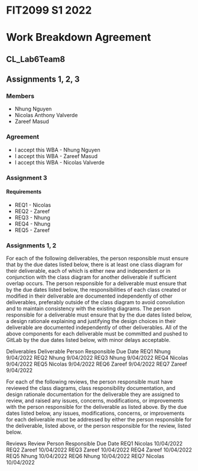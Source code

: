 ﻿
# FIT2099 S1 2022

# Work Breakdown Agreement

## CL_Lab6Team8

## Assignments 1, 2, 3

### Members

- Nhung Nguyen
- Nicolas Anthony Valverde
- Zareef Masud


### Agreement

- I accept this WBA - Nhung Nguyen
- I accept this WBA - Zareef Masud
- I accept this WBA - Nicolas Valverde

### Assignment 3

#### Requirements

- REQ1 - Nicolas
- REQ2 - Zareef
- REQ3 - Nhung
- REQ4 - Nhung
- REQ5 - Zareef


### Assignments 1, 2

For each of the following deliverables, the person responsible must ensure that by the due dates listed below, there is at least one class diagram for their deliverable, each of which is either new and independent or in conjunction with the class diagram for another deliverable if sufficient overlap occurs.
The person responsible for a deliverable must ensure that by the due dates listed below, the responsibilities of each class created or modified in their deliverable are documented independently of other deliverables, preferably outside of the class diagram to avoid convolution and to maintain consistency with the existing diagrams.
The person responsible for a deliverable must ensure that by the due dates listed below, a design rationale explaining and justifying the design choices in their deliverable are documented independently of other deliverables.
All of the above components for each deliverable must be committed and pushed to GitLab by the due dates listed below, with minor delays acceptable.




Deliverables
	Deliverable
	Person Responsible
	Due Date
	REQ1
	Nhung
	9/04/2022
	REQ2
	Nhung
	9/04/2022
	REQ3
	Nhung
	9/04/2022
	REQ4
	Nicolas
	9/04/2022
	REQ5
	Nicolas
	9/04/2022
	REQ6
	Zareef
	9/04/2022
	REQ7
	Zareef
	9/04/2022




For each of the following reviews, the person responsible must have reviewed the class diagrams, class responsibility documentation, and design rationale documentation for the deliverable they are assigned to review, and raised any issues, concerns, modifications, or improvements with the person responsible for the deliverable as listed above. By the due dates listed below, any issues, modifications, concerns, or improvements for each deliverable must be addressed by either the person responsible for the deliverable, listed above, or the person responsible for the review, listed below.




Reviews
	Review
	Person Responsible
	Due Date
	REQ1
	Nicolas
	10/04/2022
	REQ2
	Zareef
	10/04/2022
	REQ3
	Zareef
	10/04/2022
	REQ4
	Zareef
	10/04/2022
	REQ5
	Nhung
	10/04/2022
	REQ6
	Nhung
	10/04/2022
	REQ7
	Nicolas
	10/04/2022